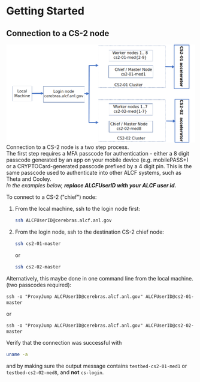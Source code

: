 <!---# Connecting to a CS-2 node--->
# Getting Started

## Connection to a CS-2 node

<!---These instructions presume that you have completed steps 1 and 2 on ALCFs
<a href="https://www.alcf.anl.gov/support-center/get-started">Get Started - Follow these steps to get your research project up and running on ALCF computing resources</a>--->

![CS-2 connection diagram](./Cerebras-connectivity-diagram.png)
Connection to a CS-2 node is a two step process. <br>
The first step requires a MFA passcode for authentication - either a 8 digit passcode generated by an app on your mobile device (e.g. mobilePASS+) or a CRYPTOCard-generated passcode prefixed by a 4 digit pin. This is the same passcode used to authenticate into other ALCF systems, such as Theta and Cooley.<br>
*In the examples below, <strong>replace ALCFUserID with your ALCF user id.</strong>*<br>
<!---[TODO the need for the second authentication step may be eliminated soon.]<br>--->
<!---[TODO testbed-cs2-01-med8.ai.alcf.anl.gov is not currently accessible]<br>--->
To connect to a CS-2 ("chief") node:<br>

1. From the local machine, ssh to the login node first: 
    ```bash
    ssh ALCFUserID@cerebras.alcf.anl.gov
    ```
2. From the login node, ssh to the destination CS-2 chief node:
    ```bash
    ssh cs2-01-master
    ```
    or
    ```bash
    ssh cs2-02-master
    ```

Alternatively, this maybe done in one command line from the local machine. (two passcodes required):
```console
ssh -o "ProxyJump ALCFUserID@cerebras.alcf.anl.gov" ALCFUserID@cs2-01-master
```
or
```console
ssh -o "ProxyJump ALCFUserID@cerebras.alcf.anl.gov" ALCFUserID@cs2-02-master
```

Verify that the connection was successful with
```bash
uname -a
```
and by making sure the output message contains `testbed-cs2-01-med1` or `testbed-cs2-02-med8`, and <strong>not</strong> `cs-login`.

<!--- This is now all set automatically
## Setup the environment

After ssh'ing to a CS-02 chief node,

```console
source /software/cerebras/cs2-02/envs/cs_env.sh
```

The contents of the `cs_env.sh script` is shown below.

```console
export PATH=$PATH:/software/cerebras/cs2-02/bin
export CS_IP=192.168.220.50
```
--->
